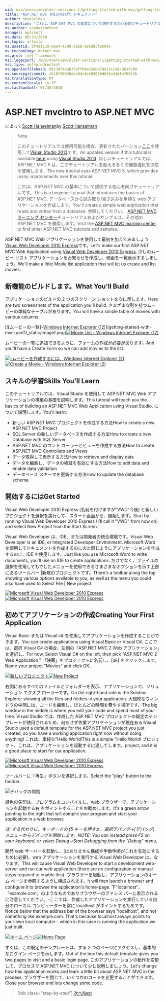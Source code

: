 ```yaml
---
uid: mvc/overview/older-versions-1/getting-started-with-mvc/getting-started-with-mvc-part1
title: "ASP.NET mvc |Microsoft ドキュメント"
author: shanselman
description: "これは、ASP.NET MVC の基本について説明する初心者向けチュートリアルです。 データベースから読み取り/書き込みする単純な web アプリケーションを作成します。"
ms.author: aspnetcontent
manager: wpickett
ms.date: 08/14/2010
ms.topic: article
ms.assetid: bf4a1c19-0a94-4208-b268-a96ddcf26946
ms.technology: dotnet-mvc
ms.prod: .net-framework
msc.legacyurl: /mvc/overview/older-versions-1/getting-started-with-mvc/getting-started-with-mvc-part1
msc.type: authoredcontent
ms.openlocfilehash: 08c30f4aab77bff64ed3ab874d13cc5dc863fc99
ms.sourcegitcommit: a510f38930abc84c4b302029d019a34dfe76823b
ms.translationtype: MT
ms.contentlocale: ja-JP
ms.lasthandoff: 01/30/2018
---
```

<a name="intro-to-aspnet-mvc"></a><span data-ttu-id="06aa2-104">ASP.NET mvc</span><span class="sxs-lookup"><span data-stu-id="06aa2-104">Intro to ASP.NET MVC</span></span>
====================
<span data-ttu-id="06aa2-105">によって[Scott Hanselman](https://github.com/shanselman)</span><span class="sxs-lookup"><span data-stu-id="06aa2-105">by [Scott Hanselman](https://github.com/shanselman)</span></span>

> > [!NOTE]
> > <span data-ttu-id="06aa2-106">このチュートリアルでは使用可能な場合、更新されたバージョン[ここ](../../getting-started/introduction/getting-started.md)を使用して[Visual Studio 2013](https://www.microsoft.com/visualstudio/eng/2013-downloads)です。</span><span class="sxs-lookup"><span data-stu-id="06aa2-106">An updated version if this tutorial is available [here](../../getting-started/introduction/getting-started.md) using [Visual Studio 2013](https://www.microsoft.com/visualstudio/eng/2013-downloads).</span></span> <span data-ttu-id="06aa2-107">新しいチュートリアルでは、ASP.NET MVC 5 は、このチュートリアルを超える多くの機能強化を提供を使用します。</span><span class="sxs-lookup"><span data-stu-id="06aa2-107">The new tutorial uses ASP.NET MVC 5, which provides many improvements over this tutorial.</span></span>
> 
> 
> <span data-ttu-id="06aa2-108">これは、ASP.NET MVC の基本について説明する初心者向けチュートリアルです。</span><span class="sxs-lookup"><span data-stu-id="06aa2-108">This is a beginner tutorial that introduces the basics of ASP.NET MVC.</span></span> <span data-ttu-id="06aa2-109">データベースから読み取り/書き込みを単純な web アプリケーションを作成します。</span><span class="sxs-lookup"><span data-stu-id="06aa2-109">You'll create a simple web application that reads and writes from a database.</span></span> <span data-ttu-id="06aa2-110">参照してください、 [ASP.NET MVC ラーニング センター](../../../index.md)チュートリアルおよびサンプルは、その他の ASP.NET MVC を検索します。</span><span class="sxs-lookup"><span data-stu-id="06aa2-110">Visit the [ASP.NET MVC learning center](../../../index.md) to find other ASP.NET MVC tutorials and samples.</span></span>


<span data-ttu-id="06aa2-111">ASP.NET MVC Web アプリケーションを使用して最初を加えてみましょう[Visual Web Developer 2010 Express](https://www.microsoft.com/express/Web/)です。</span><span class="sxs-lookup"><span data-stu-id="06aa2-111">Let's make our first ASP.NET MVC Web Application using [Visual Web Developer 2010 Express](https://www.microsoft.com/express/Web/).</span></span> <span data-ttu-id="06aa2-112">少しのムービー リスト アプリケーションをお知らせを作成し、映画を一覧表示するしましょう。</span><span class="sxs-lookup"><span data-stu-id="06aa2-112">We'll make a little Movie list application that will let us create and list movies.</span></span>

## <a name="what-youll-build"></a><span data-ttu-id="06aa2-113">新機能のビルドします。</span><span class="sxs-lookup"><span data-stu-id="06aa2-113">What You'll Build</span></span>

<span data-ttu-id="06aa2-114">アプリケーションのビルドの 2 つのスクリーン ショットを次に示します。</span><span class="sxs-lookup"><span data-stu-id="06aa2-114">Here are two screenshots of the application you'll build.</span></span> <span data-ttu-id="06aa2-115">さまざまな列を持つムービーの単純なテーブルがあります。</span><span class="sxs-lookup"><span data-stu-id="06aa2-115">You will have a simple table of movies with various columns.</span></span>

<span data-ttu-id="06aa2-116">[![ムービーの一覧]-[Windows Internet Explorer (12)](getting-started-with-mvc-part1/_static/image2.png)](getting-started-with-mvc-part1/_static/image1.png)</span><span class="sxs-lookup"><span data-stu-id="06aa2-116">[![Movie List - Windows Internet Explorer (12)](getting-started-with-mvc-part1/_static/image2.png)](getting-started-with-mvc-part1/_static/image1.png)</span></span>

<span data-ttu-id="06aa2-117">ムービーの一覧に追加できるように、フォームの作成が必要があります。</span><span class="sxs-lookup"><span data-stu-id="06aa2-117">And you'll have a Create Form so we can add movies to the list.</span></span>

<span data-ttu-id="06aa2-118">[![-ムービーを作成するには、Windows Internet Explorer (2)](getting-started-with-mvc-part1/_static/image4.png)](getting-started-with-mvc-part1/_static/image3.png)</span><span class="sxs-lookup"><span data-stu-id="06aa2-118">[![Create a Movie - Windows Internet Explorer (2)](getting-started-with-mvc-part1/_static/image4.png)](getting-started-with-mvc-part1/_static/image3.png)</span></span>

## <a name="skills-youll-learn"></a><span data-ttu-id="06aa2-119">スキルの学習</span><span class="sxs-lookup"><span data-stu-id="06aa2-119">Skills You'll Learn</span></span>

<span data-ttu-id="06aa2-120">このチュートリアルでは、Visual Studio を使用して ASP.NET MVC Web アプリケーションの構築の基礎を説明します。</span><span class="sxs-lookup"><span data-stu-id="06aa2-120">This tutorial will teach you the basics of building an ASP.NET MVC Web Application using Visual Studio.</span></span> <span data-ttu-id="06aa2-121">について説明します。</span><span class="sxs-lookup"><span data-stu-id="06aa2-121">You'll learn:</span></span>

- <span data-ttu-id="06aa2-122">新しい ASP.NET MVC プロジェクトを作成する方法</span><span class="sxs-lookup"><span data-stu-id="06aa2-122">How to create a new ASP.NET MVC Project</span></span>
- <span data-ttu-id="06aa2-123">SQL Server の新しいデータベースを作成する方法</span><span class="sxs-lookup"><span data-stu-id="06aa2-123">How to create a new Database with SQL Server</span></span>
- <span data-ttu-id="06aa2-124">ASP.NET MVC のコント ローラーとビューを作成する方法</span><span class="sxs-lookup"><span data-stu-id="06aa2-124">How to create ASP.NET MVC Controllers and Views</span></span>
- <span data-ttu-id="06aa2-125">データ取得して表示する方法</span><span class="sxs-lookup"><span data-stu-id="06aa2-125">How to retrieve and display data</span></span>
- <span data-ttu-id="06aa2-126">データを編集し、データの検証を有効にする方法</span><span class="sxs-lookup"><span data-stu-id="06aa2-126">How to edit data and enable data validation</span></span>
- <span data-ttu-id="06aa2-127">データベース スキーマを更新する方法</span><span class="sxs-lookup"><span data-stu-id="06aa2-127">How to update the database schema</span></span>

## <a name="get-started"></a><span data-ttu-id="06aa2-128">開始するには</span><span class="sxs-lookup"><span data-stu-id="06aa2-128">Get Started</span></span>

<span data-ttu-id="06aa2-129">Visual Web Developer 2010 Express (名前を付けますが"VWD"今後) と新しいプロジェクトを選択を実行して、スタート画面から、開始します。</span><span class="sxs-lookup"><span data-stu-id="06aa2-129">Start by running Visual Web Developer 2010 Express (I'll call it "VWD" from now on) and select New Project from the Start Screen.</span></span>

<span data-ttu-id="06aa2-130">Visual Web Developer は、IDE、または開発者の統合環境です。</span><span class="sxs-lookup"><span data-stu-id="06aa2-130">Visual Web Developer is an IDE, or Integrated Developer Environment.</span></span> <span data-ttu-id="06aa2-131">Microsoft Word を使用してドキュメントを作成するのにのと同じようにアプリケーションを作成するのに、IDE を使用します。</span><span class="sxs-lookup"><span data-stu-id="06aa2-131">Just like you use Microsoft Word to write documents, you'll use an IDE to create applications.</span></span> <span data-ttu-id="06aa2-132">だけでなく、ファイルの選択を使用してもでしたメニューを使用できるさまざまなオプションを示す上部にあるツールバー |新規のプロジェクトです。</span><span class="sxs-lookup"><span data-stu-id="06aa2-132">There's a toolbar along the top showing various options available to you, as well as the menu you could also have used to Select File | New project.</span></span>

<span data-ttu-id="06aa2-133">[![Microsoft Visual Web Developer 2010 Express](getting-started-with-mvc-part1/_static/image6.png)](getting-started-with-mvc-part1/_static/image5.png)</span><span class="sxs-lookup"><span data-stu-id="06aa2-133">[![Microsoft Visual Web Developer 2010 Express](getting-started-with-mvc-part1/_static/image6.png)](getting-started-with-mvc-part1/_static/image5.png)</span></span>

## <a name="creating-your-first-application"></a><span data-ttu-id="06aa2-134">初めてアプリケーションの作成</span><span class="sxs-lookup"><span data-stu-id="06aa2-134">Creating Your First Application</span></span>

<span data-ttu-id="06aa2-135">Visual Basic または Visual c# を使用してアプリケーションを作成することができます。</span><span class="sxs-lookup"><span data-stu-id="06aa2-135">You can create applications using Visual Basic or Visual C#.</span></span> <span data-ttu-id="06aa2-136">ここでは、選択 Visual C# の場合、左側の「ASP.NET MVC 2 Web アプリケーション」を選択し、</span><span class="sxs-lookup"><span data-stu-id="06aa2-136">For now, Select Visual C# on the left, then pick "ASP.NET MVC 2 Web Application."</span></span> <span data-ttu-id="06aa2-137">「映画」をプロジェクトに名前し、[ok] をクリックします。</span><span class="sxs-lookup"><span data-stu-id="06aa2-137">Name your project "Movies" and click OK.</span></span>

<span data-ttu-id="06aa2-138">[![新しいプロジェクト](getting-started-with-mvc-part1/_static/image8.png)](getting-started-with-mvc-part1/_static/image7.png)</span><span class="sxs-lookup"><span data-stu-id="06aa2-138">[![New Project](getting-started-with-mvc-part1/_static/image8.png)](getting-started-with-mvc-part1/_static/image7.png)</span></span>

<span data-ttu-id="06aa2-139">右側にあるすべてのファイルとフォルダーを表示、アプリケーションで、ソリューション エクスプ ローラーです。</span><span class="sxs-lookup"><span data-stu-id="06aa2-139">On the right-hand side is the Solution Explorer showing all the files and folders in your application.</span></span> <span data-ttu-id="06aa2-140">大規模なウィンドウの中間には、コードを編集し、ほとんどの時間を費やす場所です。</span><span class="sxs-lookup"><span data-stu-id="06aa2-140">The big window in the middle is where you edit your code and spend most of your time.</span></span> <span data-ttu-id="06aa2-141">Visual Studio では、作成した ASP.NET MVC プロジェクトの既定のテンプレートが使用されるため、何もせず作業アプリケーションが現在ある!</span><span class="sxs-lookup"><span data-stu-id="06aa2-141">Visual Studio used a default template for the ASP.NET MVC project you just created, so you have a working application right now without doing anything!</span></span> <span data-ttu-id="06aa2-142">これは、単純な"Hello World!</span><span class="sxs-lookup"><span data-stu-id="06aa2-142">This is a simple "Hello World!</span></span> <span data-ttu-id="06aa2-143">プロジェクト、これは、アプリケーションを起動するに適してします。</span><span class="sxs-lookup"><span data-stu-id="06aa2-143">project, and it is a good place to start for our application.</span></span>

<span data-ttu-id="06aa2-144">[![Microsoft Visual Web Developer 2010 Express](getting-started-with-mvc-part1/_static/image10.png)](getting-started-with-mvc-part1/_static/image9.png)</span><span class="sxs-lookup"><span data-stu-id="06aa2-144">[![Microsoft Visual Web Developer 2010 Express](getting-started-with-mvc-part1/_static/image10.png)](getting-started-with-mvc-part1/_static/image9.png)</span></span>

<span data-ttu-id="06aa2-145">ツールバーに「再生」ボタンを選択します。</span><span class="sxs-lookup"><span data-stu-id="06aa2-145">Select the "play" button to the toolbar.</span></span>

![デバッグの開始](getting-started-with-mvc-part1/_static/image11.png)

<span data-ttu-id="06aa2-147">緑色の矢印は、プログラムをコンパイルし、web ブラウザーで、アプリケーションを起動する右 をポイントすることをお勧めします。</span><span class="sxs-lookup"><span data-stu-id="06aa2-147">It's a green arrow pointing to the right that will compile your program and start your application in a web browser.</span></span>

<span data-ttu-id="06aa2-148">*注: する代わりに、キーボードの f5 キーを押すか、選択デバッグ-&gt;[デバッグ] メニューからデバッグを開始します。*</span><span class="sxs-lookup"><span data-stu-id="06aa2-148">*NOTE: You can instead press F5 on your keyboard, or select Debug-&gt;Start Debugging from the "Debug" menu.*</span></span>

<span data-ttu-id="06aa2-149">開発 web サーバーを起動し、(はありません構成や手動手順がこれを有効にするために必要)、web アプリケーションを実行する Visual Web Developer は、なります。</span><span class="sxs-lookup"><span data-stu-id="06aa2-149">This will cause Visual Web Developer to start a development web-server and run our web application (there are no configuration or manual steps required to enable this).</span></span> <span data-ttu-id="06aa2-150">ブラウザーを起動し、アプリケーションのホーム ページを参照するように構成されます。</span><span class="sxs-lookup"><span data-stu-id="06aa2-150">It will then launch a browser and configure it to browse the application's home-page.</span></span> <span data-ttu-id="06aa2-151">下"localhost"、「example.com」のようなものでありブラウザーのアドレス バーに表示されるに注意してください。-ここでは、作成したアプリケーションを実行している自分のローカル コンピューターを常に localhost がポイントするためです。</span><span class="sxs-lookup"><span data-stu-id="06aa2-151">Notice below that the address bar of the browser says "localhost", and not something like example.com. That's because localhost always points to your own local computer - which in this case is running the application we just built.</span></span>

<span data-ttu-id="06aa2-152">[![ホーム ページ](getting-started-with-mvc-part1/_static/image13.png)](getting-started-with-mvc-part1/_static/image12.png)</span><span class="sxs-lookup"><span data-stu-id="06aa2-152">[![Home Page](getting-started-with-mvc-part1/_static/image13.png)](getting-started-with-mvc-part1/_static/image12.png)</span></span>

<span data-ttu-id="06aa2-153">すぐは、この既定のテンプレートは、する 2 つのページにアクセスし、基本的なログイン ページを示します。</span><span class="sxs-lookup"><span data-stu-id="06aa2-153">Out of the box this default template gives you two pages to visit and a basic login page.</span></span> <span data-ttu-id="06aa2-154">このアプリケーションの動作を変更して、プロセスで ASP.NET MVC について少し説明しましょう。</span><span class="sxs-lookup"><span data-stu-id="06aa2-154">Let's change how this application works and learn a little bit about ASP.NET MVC in the process.</span></span> <span data-ttu-id="06aa2-155">ブラウザーを閉じて、いくつかのコードを変更することができます。</span><span class="sxs-lookup"><span data-stu-id="06aa2-155">Close your browser and lets change some code.</span></span>

>[!div class="step-by-step"]
[<span data-ttu-id="06aa2-156">次へ</span><span class="sxs-lookup"><span data-stu-id="06aa2-156">Next</span></span>](getting-started-with-mvc-part2.md)
